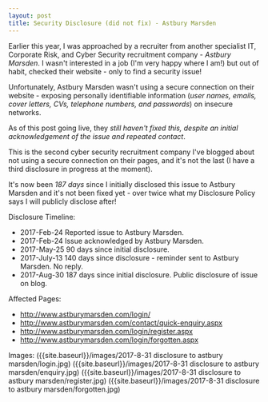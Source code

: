 ```yaml
---
layout: post
title: Security Disclosure (did not fix) - Astbury Marsden
---
```


Earlier this year, I was approached by a recruiter from another specialist IT, Corporate Risk, and Cyber Security recruitment company - *Astbury Marsden*. I wasn't interested in a job (I'm very happy where I am!) but out of habit, checked their website - only to find a security issue!

Unfortunately, Astbury Marsden wasn't using a secure connection on their website - exposing personally identifiable information (*user names, emails, cover letters, CVs, telephone numbers, and passwords*) on insecure networks.

As of this post going live, they *still haven't fixed this, despite an initial acknowledgement of the issue and repeated contact*.

This is the second cyber security recruitment company I've blogged about not using a secure connection on their pages, and it's not the last (I have a third disclosure in progress at the moment).

It's now been *187 days* since I initially disclosed this issue to Astbury Marsden and it's not been fixed yet - over twice what my Disclosure Policy says I will publicly disclose after!

Disclosure Timeline:
* 2017-Feb-24 Reported issue to Astbury Marsden.
* 2017-Feb-24 Issue acknowledged by Astbury Marsden.
* 2017-May-25 90 days since initial disclosure.
* 2017-July-13 140 days since disclosure - reminder sent to Astbury Marsden. No reply.
* 2017-Aug-30 187 days since initial disclosure. Public disclosure of issue on blog.

Affected Pages:
* http://www.astburymarsden.com/login/
* http://www.astburymarsden.com/contact/quick-enquiry.aspx
* http://www.astburymarsden.com/login/register.aspx
* http://www.astburymarsden.com/login/forgotten.aspx


Images:
({{site.baseurl}}/images/2017-8-31 disclosure to astbury marsden/login.jpg)
({{site.baseurl}}/images/2017-8-31 disclosure to astbury marsden/enquiry.jpg)
({{site.baseurl}}/images/2017-8-31 disclosure to astbury marsden/register.jpg)
({{site.baseurl}}/images/2017-8-31 disclosure to astbury marsden/forgotten.jpg)



